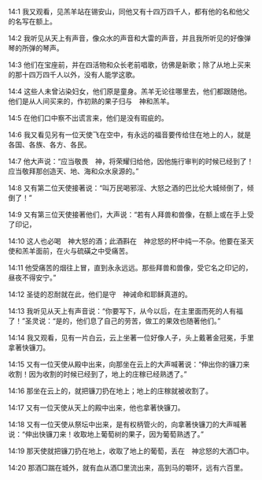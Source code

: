 <a id="1"></a>14:1  我又观看，见羔羊站在锡安山，同他又有十四万四千人，都有他的名和他父的名写在额上。  

<a id="2"></a>14:2  我听见从天上有声音，像众水的声音和大雷的声音，并且我所听见的好像弹琴的所弹的琴声。  

<a id="3"></a>14:3  他们在宝座前，并在四活物和众长老前唱歌，彷佛是新歌；除了从地上买来的那十四万四千人以外，没有人能学这歌。  

<a id="4"></a>14:4  这些人未曾沾染妇女，他们原是童身。羔羊无论往哪里去，他们都跟随他。他们是从人间买来的，作初熟的果子归与　神和羔羊。  

<a id="5"></a>14:5  在他们口中察不出谎言来，他们是没有瑕疵的。  

<a id="6"></a>14:6  我又看见另有一位天使飞在空中，有永远的福音要传给住在地上的人，就是各国、各族、各方、各民。  

<a id="7"></a>14:7  他大声说：“应当敬畏　神，将荣耀归给他，因他施行审判的时候已经到了！应当敬拜那创造天、地、海和众水泉源的。”  

<a id="8"></a>14:8  又有第二位天使接著说：“叫万民喝邪淫、大怒之酒的巴比伦大城倾倒了，倾倒了！”  

<a id="9"></a>14:9  又有第三位天使接著他们，大声说：“若有人拜兽和兽像，在额上或在手上受了印记，  

<a id="10"></a>14:10  这人也必喝　神大怒的酒；此酒斟在　神忿怒的杯中纯一不杂。他要在圣天使和羔羊面前，在火与硫磺之中受痛苦。  

<a id="11"></a>14:11  他受痛苦的烟往上冒，直到永永远远。那些拜兽和兽像，受它名之印记的，昼夜不得安宁。”  

<a id="12"></a>14:12  圣徒的忍耐就在此，他们是守　神诫命和耶稣真道的。  

<a id="13"></a>14:13  我听见从天上有声音说：“你要写下，从今以后，在主里面而死的人有福了！”圣灵说：“是的，他们息了自己的劳苦，做工的果效也随著他们。”  

<a id="14"></a>14:14  我又观看，见有一片白云，云上坐著一位好像人子，头上戴著金冠冕，手里拿著快镰刀。  

<a id="15"></a>14:15  又有一位天使从殿中出来，向那坐在云上的大声喊著说：“伸出你的镰刀来收割！因为收割的时候已经到了，地上的庄稼已经熟透了。”  

<a id="16"></a>14:16  那坐在云上的，就把镰刀扔在地上；地上的庄稼就被收割了。  

<a id="17"></a>14:17  又有一位天使从天上的殿中出来，他也拿著快镰刀。  

<a id="18"></a>14:18  又有一位天使从祭坛中出来，是有权柄管火的，向拿著快镰刀的大声喊著说：“伸出快镰刀来！收取地上葡萄树的果子，因为葡萄熟透了。”  

<a id="19"></a>14:19  那天使就把镰刀扔在地上，收取了地上的葡萄，丢在　神忿怒的大酒□中。  

<a id="20"></a>14:20  那酒□踹在城外，就有血从酒□里流出来，高到马的嚼环，远有六百里。  
